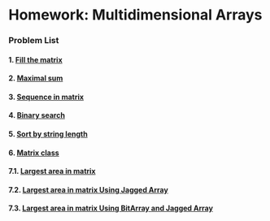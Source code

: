 Homework: Multidimensional Arrays
=================================

### Problem List

#### 1. [Fill the matrix](https://github.com/petyakostova/Telerik-Academy/tree/master/C%23/C%23%202/2.%20Multidimensional-Arrays-HW/Fill-The-Matrix)
#### 2. [Maximal sum](https://github.com/petyakostova/Telerik-Academy/tree/master/C%23/C%23%202/2.%20Multidimensional-Arrays-HW/Maximal-Sum)
#### 3. [Sequence in matrix](https://github.com/petyakostova/Telerik-Academy/tree/master/C%23/C%23%202/2.%20Multidimensional-Arrays-HW/Sequence-In-Matrix)
#### 4. [Binary search](https://github.com/petyakostova/Telerik-Academy/tree/master/C%23/C%23%202/2.%20Multidimensional-Arrays-HW/Binary-Search)
#### 5. [Sort by string length](https://github.com/petyakostova/Telerik-Academy/tree/master/C%23/C%23%202/2.%20Multidimensional-Arrays-HW/Sort-By-String-Length)
#### 6. [Matrix class](https://github.com/petyakostova/Telerik-Academy/tree/master/C%23/C%23%202/2.%20Multidimensional-Arrays-HW/Matrix-Class)
#### 7.1. [Largest area in matrix](https://github.com/petyakostova/Telerik-Academy/tree/master/C%23/C%23%202/2.%20Multidimensional-Arrays-HW/Largest-Area-In-Matrix)
#### 7.2. [Largest area in matrix Using Jagged Array](https://github.com/petyakostova/Telerik-Academy/tree/master/C%23/C%23%202/2.%20Multidimensional-Arrays-HW/Largest-Area-In-Matrix-JaggedArray)
#### 7.3. [Largest area in matrix Using BitArray and Jagged Array](https://github.com/petyakostova/Telerik-Academy/tree/master/C%23/C%23%202/2.%20Multidimensional-Arrays-HW/Largest-Area-In-Matrix-Jagged)
